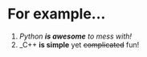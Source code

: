 # For example...

1. _Python **is awesome** to mess with!_
2. _C++ **is simple** yet ~~complicated~~ fun!
